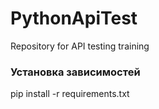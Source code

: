 # PythonApiTest
Repository for API testing training

### Установка зависимостей
pip install -r requirements.txt 